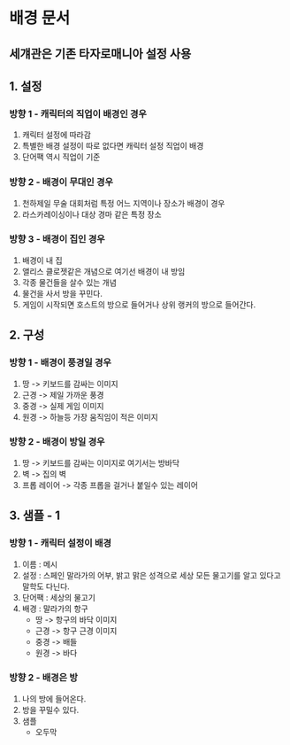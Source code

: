 # 배경 문서
## 세걔관은 기존 타자로매니아 설정 사용

## 1. 설정
### 방향 1 - 캐릭터의 직업이 배경인 경우
1) 캐릭터 설정에 따라감
2) 특별한 배경 설정이 따로 없다면 캐릭터 설정 직업이 배경
3) 단어팩 역시 직업이 기준

### 방향 2 - 배경이 무대인 경우
1) 천하제일 무술 대회처럼 특정 어느 지역이나 장소가 배경이 경우
2) 라스카레이싱이나 대상 경마 같은 특정 장소
  
### 방향 3 - 배경이 집인 경우
1) 배경이 내 집
2) 앨리스 클로젯같은 개념으로 여기선 배경이 내 방임
3) 각종 물건들을 살수 있는 개념
4) 물건을 사서 방을 꾸민다.
5) 게임이 시작되면 호스트의 방으로 들어거나 상위 랭커의 방으로 들어간다. 

## 2. 구성
### 방향 1 - 배경이 풍경일 경우
1) 땅 -> 키보드를 감싸는 이미지 
2) 근경 -> 제일 가까운 풍경
3) 중경 -> 실제 게임 이미지
4) 원경 -> 하늘등 가장 움직임이 적은 이미지

### 방향 2 - 배경이 방일 경우 
1) 땅 -> 키보드를 감싸는 이미지로 여기서는 방바닥
2) 벽 -> 집의 벽
3) 프롭 레이어 -> 각종 프롭을 걸거나 붙일수 있는 레이어   

## 3. 샘플 - 1 
### 방향 1 - 캐릭터 설정이 배경 

1) 이름 : 메시
2) 설정 : 스페인 말라가의 어부, 밝고 맑은 성격으로 세상 모든 물고기를 알고 있다고 말학도 다닌다.
3) 단어팩 : 세상의 물고기
4) 배경 : 말라가의 항구
    - 땅 -> 항구의 바닥 이미지
    - 근경 -> 항구 근경 이미지
    - 중경 -> 배들
    - 원경 -> 바다   

### 방향 2 - 배경은 방 
1) 나의 방에 들어온다. 
2) 방을 꾸밀수 있다. 
3) 샘플
    - 오두막 



